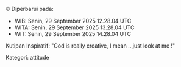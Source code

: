 ⏰ Diperbarui pada:
- WIB: Senin, 29 September 2025 12.28.04 UTC
- WITA: Senin, 29 September 2025 13.28.04 UTC
- WIT: Senin, 29 September 2025 14.28.04 UTC

Kutipan Inspiratif:
"God is really creative, I mean ...just look at me !"


Kategori: attitude

